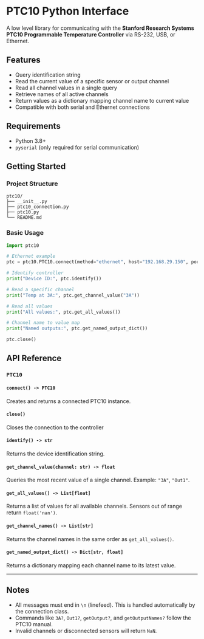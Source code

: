 # PTC10 Python Interface

A low level library for communicating with the **Stanford Research Systems PTC10 Programmable Temperature Controller** via RS-232, USB, or Ethernet.

## Features

- Query identification string
- Read the current value of a specific sensor or output channel
- Read all channel values in a single query
- Retrieve names of all active channels
- Return values as a dictionary mapping channel name to current value
- Compatible with both serial and Ethernet connections

## Requirements

- Python 3.8+
- `pyserial` (only required for serial communication)

## Getting Started

### Project Structure

```
ptc10/
├── __init__.py
├── ptc10_connection.py
├── ptc10.py
└── README.md
```

### Basic Usage

```python
import ptc10

# Ethernet example
ptc = ptc10.PTC10.connect(method="ethernet", host="192.168.29.150", port=23)

# Identify controller
print("Device ID:", ptc.identify())

# Read a specific channel
print("Temp at 3A:", ptc.get_channel_value("3A"))

# Read all values
print("All values:", ptc.get_all_values())

# Channel name to value map
print("Named outputs:", ptc.get_named_output_dict())

ptc.close()
```

## API Reference

### `PTC10`

#### `connect() -> PTC10`
Creates and returns a connected PTC10 instance.

#### `close()`
Closes the connection to the controller

#### `identify() -> str`
Returns the device identification string.

#### `get_channel_value(channel: str) -> float`
Queries the most recent value of a single channel. Example: `"3A"`, `"Out1"`.

#### `get_all_values() -> List[float]`
Returns a list of values for all available channels. Sensors out of range return `float('nan')`.

#### `get_channel_names() -> List[str]`
Returns the channel names in the same order as `get_all_values()`.

#### `get_named_output_dict() -> Dict[str, float]`
Returns a dictionary mapping each channel name to its latest value.

---

## Notes

- All messages must end in `\n` (linefeed). This is handled automatically by the connection class.
- Commands like `3A?`, `Out1?`, `getOutput?`, and `getOutputNames?` follow the PTC10 manual.
- Invalid channels or disconnected sensors will return `NaN`.
